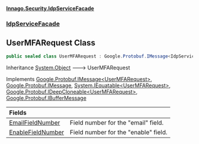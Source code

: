 #### [Innago\.Security\.IdpServiceFacade](../../index.md 'index')
### [IdpServiceFacade](../index.md 'IdpServiceFacade')

## UserMFARequest Class

```csharp
public sealed class UserMFARequest : Google.Protobuf.IMessage<IdpServiceFacade.UserMFARequest>, Google.Protobuf.IMessage, System.IEquatable<IdpServiceFacade.UserMFARequest>, Google.Protobuf.IDeepCloneable<IdpServiceFacade.UserMFARequest>, Google.Protobuf.IBufferMessage
```

Inheritance [System\.Object](https://learn.microsoft.com/en-us/dotnet/api/system.object 'System\.Object') &#129106; UserMFARequest

Implements [Google\.Protobuf\.IMessage&lt;](https://learn.microsoft.com/en-us/dotnet/api/google.protobuf.imessage-1 'Google\.Protobuf\.IMessage\`1')[UserMFARequest](index.md 'IdpServiceFacade\.UserMFARequest')[&gt;](https://learn.microsoft.com/en-us/dotnet/api/google.protobuf.imessage-1 'Google\.Protobuf\.IMessage\`1'), [Google\.Protobuf\.IMessage](https://learn.microsoft.com/en-us/dotnet/api/google.protobuf.imessage 'Google\.Protobuf\.IMessage'), [System\.IEquatable&lt;](https://learn.microsoft.com/en-us/dotnet/api/system.iequatable-1 'System\.IEquatable\`1')[UserMFARequest](index.md 'IdpServiceFacade\.UserMFARequest')[&gt;](https://learn.microsoft.com/en-us/dotnet/api/system.iequatable-1 'System\.IEquatable\`1'), [Google\.Protobuf\.IDeepCloneable&lt;](https://learn.microsoft.com/en-us/dotnet/api/google.protobuf.ideepcloneable-1 'Google\.Protobuf\.IDeepCloneable\`1')[UserMFARequest](index.md 'IdpServiceFacade\.UserMFARequest')[&gt;](https://learn.microsoft.com/en-us/dotnet/api/google.protobuf.ideepcloneable-1 'Google\.Protobuf\.IDeepCloneable\`1'), [Google\.Protobuf\.IBufferMessage](https://learn.microsoft.com/en-us/dotnet/api/google.protobuf.ibuffermessage 'Google\.Protobuf\.IBufferMessage')

| Fields | |
| :--- | :--- |
| [EmailFieldNumber](EmailFieldNumber.md 'IdpServiceFacade\.UserMFARequest\.EmailFieldNumber') | Field number for the "email" field\. |
| [EnableFieldNumber](EnableFieldNumber.md 'IdpServiceFacade\.UserMFARequest\.EnableFieldNumber') | Field number for the "enable" field\. |

